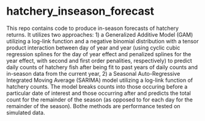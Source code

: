 # hatchery_inseason_forecast
This repo contains code to produce in-season forecasts of hatchery returns. It utilizes two approaches: 1) a Generalized Additive Model (GAM) utilizing a log-link function and a negative binomial distribution with a tensor product interaction between day of year and year (using cyclic cubic regression splines for the day of year effect and penalized splines for the year effect, with second and first order penalities, respectively) to predict daily counts of hatchery fish after being fit to past years of daily counts and in-season data from the current year, 2) a Seasonal Auto-Regressive Integrated Moving Average (SARIMA) model utilizing a log-link function of hatchery counts. The model breaks counts into those occuring before a particular date of interest and those occurring after and predicts the total count for the remainder of the season (as  opposed to for each day for the remainder of the season). Bothe methods are performance tested on simulated data.
